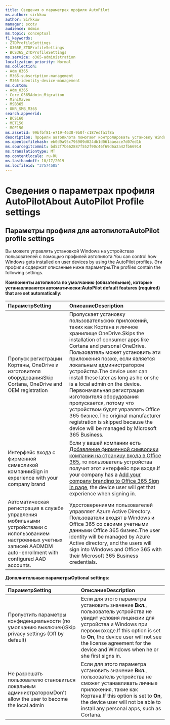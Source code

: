 ```yaml
---
title: Сведения о параметрах профиля AutoPilot
ms.author: sirkkuw
author: Sirkkuw
manager: scotv
audience: Admin
ms.topic: conceptual
f1_keywords:
- ZTDProfileSettings
- O365E_ZTDProfileSettings
- BCS365_ZTDProfileSettings
ms.service: o365-administration
localization_priority: Normal
ms.collection:
- Adm_O365
- M365-subscription-management
- M365-identity-device-management
ms.custom:
- Adm_O365
- Core_O365Admin_Migration
- MiniMaven
- MSB365
- OKR_SMB_M365
search.appverid:
- BCS160
- MET150
- MOE150
ms.assetid: 99bfbf81-e719-4630-9b0f-c187edfa1f8a
description: Профили автопилота помогают контролировать установку Windows на устройствах пользователей. Профили содержат параметры по умолчанию и необязательные параметры, например пропуск установки Кортаны.
ms.openlocfilehash: eb0d9a95c796909d024db1d061aaeace7d07ed1b
ms.sourcegitcommit: bd52f7b662887f552f90c46f69d6a2a42fb66914
ms.translationtype: MT
ms.contentlocale: ru-RU
ms.lasthandoff: 10/17/2019
ms.locfileid: "37574585"
---
```

# <a name="about-autopilot-profile-settings"></a><span data-ttu-id="347c5-104">Сведения о параметрах профиля AutoPilot</span><span class="sxs-lookup"><span data-stu-id="347c5-104">About AutoPilot Profile settings</span></span>

## <a name="autopilot-profile-settings"></a><span data-ttu-id="347c5-105">Параметры профиля для автопилота</span><span class="sxs-lookup"><span data-stu-id="347c5-105">AutoPilot profile settings</span></span>

<span data-ttu-id="347c5-106">Вы можете управлять установкой Windows на устройствах пользователей с помощью профилей автопилота.</span><span class="sxs-lookup"><span data-stu-id="347c5-106">You can control how Windows gets installed on user devices by using the AutoPilot profiles.</span></span> <span data-ttu-id="347c5-107">Эти профили содержат описанные ниже параметры.</span><span class="sxs-lookup"><span data-stu-id="347c5-107">The profiles contain the following settings.</span></span>
  
 <span data-ttu-id="347c5-108">**Компоненты автопилота по умолчанию (обязательные), которые устанавливаются автоматически:**</span><span class="sxs-lookup"><span data-stu-id="347c5-108">**AutoPilot default features (required) that are set automatically:**</span></span>
  
|<span data-ttu-id="347c5-109">**Параметр**</span><span class="sxs-lookup"><span data-stu-id="347c5-109">**Setting**</span></span>|<span data-ttu-id="347c5-110">**Описание**</span><span class="sxs-lookup"><span data-stu-id="347c5-110">**Description**</span></span>|
|:-----|:-----|
|<span data-ttu-id="347c5-111">Пропуск регистрации Кортаны, OneDrive и изготовителя оборудования</span><span class="sxs-lookup"><span data-stu-id="347c5-111">Skip Cortana, OneDrive and OEM registration</span></span>  <br/> |<span data-ttu-id="347c5-112">Пропускает установку пользовательских приложений, таких как Кортана и личное хранилище OneDrive.</span><span class="sxs-lookup"><span data-stu-id="347c5-112">Skips the installation of consumer apps like Cortana and personal OneDrive.</span></span> <span data-ttu-id="347c5-113">Пользователь может установить эти приложения позже, если является локальным администратором устройства.</span><span class="sxs-lookup"><span data-stu-id="347c5-113">The device user can install these later as long as he or she is a local admin on the device.</span></span> <span data-ttu-id="347c5-114">Первоначальная регистрация изготовителя оборудования пропускается, потому что устройством будет управлять Office 365 бизнес.</span><span class="sxs-lookup"><span data-stu-id="347c5-114">The original manufacturer registration is skipped because the device will be managed by Microsoft 365 Business.</span></span>  <br/> |
|<span data-ttu-id="347c5-115">Интерфейс входа с фирменной символикой компании</span><span class="sxs-lookup"><span data-stu-id="347c5-115">Sign in experience with your company brand</span></span>  <br/> |<span data-ttu-id="347c5-116">Если у вашей компании есть [Добавление фирменной символики компании на страницу входа в Office 365](https://support.office.com/article/a1229cdb-ce19-4da5-90c7-2b9b146aef0a), то пользователь устройства получит этот интерфейс при входе.</span><span class="sxs-lookup"><span data-stu-id="347c5-116">If your company has a [Add your company branding to Office 365 Sign In page](https://support.office.com/article/a1229cdb-ce19-4da5-90c7-2b9b146aef0a), the device user will get that experience when signing in.</span></span>  <br/> |
|<span data-ttu-id="347c5-117">Автоматическая регистрация в службе управления мобильными устройствами с использованием настроенных учетных записей AAD</span><span class="sxs-lookup"><span data-stu-id="347c5-117">MDM auto-enrollment with configured AAD accounts.</span></span>  <br/> |<span data-ttu-id="347c5-118">Удостоверениями пользователей управляет Azure Active Directory. Пользователи входят в Windows и Office 365 со своими учетными данными Office 365 бизнес.</span><span class="sxs-lookup"><span data-stu-id="347c5-118">The user identity will be managed by Azure Active directory, and the users will sign into Windows and Office 365 with their Microsoft 365 Business credentials.</span></span>  <br/> |
   
 <span data-ttu-id="347c5-119">**Дополнительные параметры**</span><span class="sxs-lookup"><span data-stu-id="347c5-119">**Optional settings:**</span></span>
  
|<span data-ttu-id="347c5-120">**Параметр**</span><span class="sxs-lookup"><span data-stu-id="347c5-120">**Setting**</span></span>|<span data-ttu-id="347c5-121">**Описание**</span><span class="sxs-lookup"><span data-stu-id="347c5-121">**Description**</span></span>|
|:-----|:-----|
|<span data-ttu-id="347c5-122">Пропустить параметры конфиденциальности (по умолчанию выключен)</span><span class="sxs-lookup"><span data-stu-id="347c5-122">Skip privacy settings (Off by default)</span></span>  <br/> |<span data-ttu-id="347c5-123">Если для этого параметра установить значение **Вкл.**, пользователь устройства не увидит условия лицензии для устройства и Windows при первом входе.</span><span class="sxs-lookup"><span data-stu-id="347c5-123">If this option is set to **On**, the device user will not see the license agreement for the device and Windows when he or she first signs in.</span></span>  <br/> |
|<span data-ttu-id="347c5-124">Не разрешать пользователю становиться локальным администратором</span><span class="sxs-lookup"><span data-stu-id="347c5-124">Don't allow the user to become the local admin</span></span>  <br/> |<span data-ttu-id="347c5-125">Если для этого параметра установить значение **Вкл.**, пользователь устройства не сможет устанавливать личные приложения, такие как Кортана.</span><span class="sxs-lookup"><span data-stu-id="347c5-125">If this option is set to **On**, the device user will not be able to install any personal apps, such as Cortana.</span></span>  <br/> |
   
